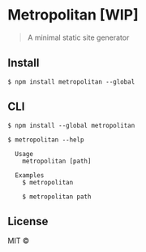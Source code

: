 # Metropolitan [WIP]

> A minimal static site generator

## Install

```
$ npm install metropolitan --global
```

## CLI

```
$ npm install --global metropolitan
```

```
$ metropolitan --help

  Usage
    metropolitan [path]

  Examples
    $ metropolitan

    $ metropolitan path
```

## License

MIT © [](http://tobihrbr.com)
